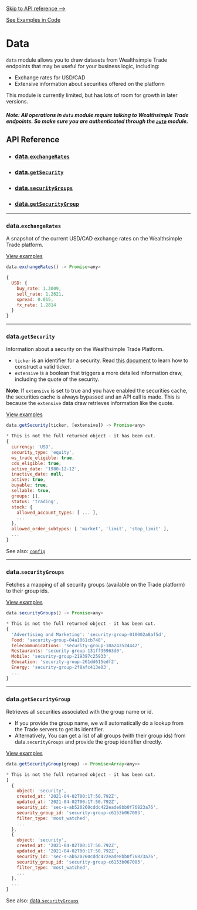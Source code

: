 

[Skip to API reference -->](#api-reference)

[See Examples in Code](/docs/data/examples.js)

Data
===
`data` module allows you to draw datasets from Wealthsimple Trade endpoints that may be useful for your business logic, including:
* Exchange rates for USD/CAD
* Extensive information about securities offered on the platform

This module is currently limited, but has lots of room for growth in later versions.

##### Note: All operations in `data` module require talking to Wealthsimple Trade endpoints. So make sure you are authenticated through the [`auth`](/docs/auth/) module.

<a id="#api-reference"></a>

API Reference
---
* ### [data.`exchangeRates`](#data-exchangeRates)
* ### [data.`getSecurity`](#data-getSecurity)
* ### [data.`securityGroups`](#data-securityGroups)
* ### [data.`getSecurityGroup`](#data-getSecurityGroup)
---

<a id="data-exchangeRates"></a>
### data.`exchangeRates`

A snapshot of the current USD/CAD exchange rates on the Wealthsimple Trade
platform.

[View examples](/docs/data/examples.js)

```javascript
data.exchangeRates() -> Promise<any>
```
```javascript
{
  USD: {
    buy_rate: 1.3009,
    sell_rate: 1.2621,
    spread: 0.015,
    fx_rate: 1.2814
  }
}
```

---

<a id="data-getSecurity"></a>
### data.`getSecurity`

Information about a security on the Wealthsimple Trade Platform.
* `ticker` is an identifier for a security. Read [this document](/docs/ticker.md) to learn how to construct a valid ticker.
* `extensive` is a boolean that triggers a more detailed information draw, including the quote of the security.

**Note**: If `extensive` is set to true and you have enabled the securities cache, the securities cache is always bypassed and an API call is made.  This is because the `extensive` data draw retrieves information like the quote.

[View examples](/docs/data/examples.js)

```javascript
data.getSecurity(ticker, [extensive]) -> Promise<any>
```
```javascript
* This is not the full returned object - it has been cut.
{
  currency: 'USD',
  security_type: 'equity',
  ws_trade_eligible: true,
  cds_eligible: true,
  active_date: '1980-12-12',
  inactive_date: null,
  active: true,
  buyable: true,
  sellable: true,
  groups: [],
  status: 'trading',
  stock: {
    allowed_account_types: [ ... ],
    ...
  },
  allowed_order_subtypes: [ 'market', 'limit', 'stop_limit' ],
  ...
}
```

See also: [`config`](/docs/config/README.md)


---

<a id="data-securityGroups"></a>
### data.`securityGroups`

Fetches a mapping of all security groups (available on the Trade platform) to their group ids.

[View examples](/docs/data/examples.js)

```javascript
data.securityGroups() -> Promise<any>
```
```javascript
* This is not the full returned object - it has been cut.
{
  'Advertising and Marketing': 'security-group-010002a8af5d',
  Food: 'security-group-04a1061cb748',
  Telecommunications: 'security-group-10a243524442',
  Restaurants: 'security-group-131ff35963d0',
  Mobile: 'security-group-219397c25933',
  Education: 'security-group-261dd615edf2',
  Energy: 'security-group-2f8afc413e03',
  ...
}
```


---

<a id="data-getSecurityGroup"></a>
### data.`getSecurityGroup`

Retrieves all securities associated with the group name or id.
  * If you provide the group name, we will automatically do a lookup from the Trade servers to get its identifier.
  * Alternatively, You can get a list of all groups (with their group ids) from data.`securityGroups` and provide the group identifier directly.

[View examples](/docs/data/examples.js)

```javascript
data.getSecurityGroup(group) -> Promise<Array<any>>
```
```javascript
* This is not the full returned object - it has been cut.
[
  {
    object: 'security',
    created_at: '2021-04-02T00:17:50.792Z',
    updated_at: '2021-04-02T00:17:50.792Z',
    security_id: 'sec-s-ab520260cddc422eade8bb0f76823a76',
    security_group_id: 'security-group-c6153b067083',
    filter_type: 'most_watched',
    ...
  },
  {
    object: 'security',
    created_at: '2021-04-02T00:17:50.792Z',
    updated_at: '2021-04-02T00:17:50.792Z',
    security_id: 'sec-s-ab520260cddc422eade8bb0f76823a76',
    security_group_id: 'security-group-c6153b067083',
    filter_type: 'most_watched',
    ...
  },
  ...
}
```

See also: [data.`securityGroups`](#data-securityGroups)